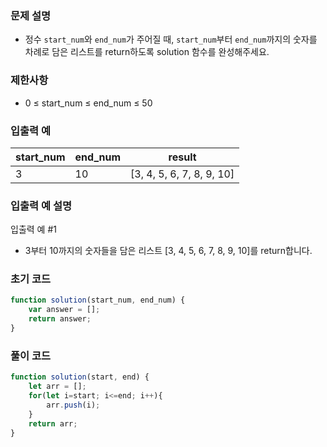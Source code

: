 ### 문제 설명

- 정수 `start_num`와 `end_num`가 주어질 때, `start_num`부터 `end_num`까지의 숫자를 차례로 담은 리스트를 return하도록 solution 함수를 완성해주세요.

### 제한사항

- 0 ≤ start_num ≤ end_num ≤ 50

### 입출력 예

| start_num | end_num | result |
| --- | --- | --- |
| 3 | 10 | [3, 4, 5, 6, 7, 8, 9, 10] |

### 입출력 예 설명

입출력 예 #1
- 3부터 10까지의 숫자들을 담은 리스트 [3, 4, 5, 6, 7, 8, 9, 10]를 return합니다.

### 초기 코드

```jsx
function solution(start_num, end_num) {
    var answer = [];
    return answer;
}
```

### 풀이 코드

```jsx
function solution(start, end) {
    let arr = [];
    for(let i=start; i<=end; i++){
        arr.push(i);
    }
    return arr;
}
```